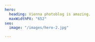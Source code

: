 ```yaml
---
hero:
  heading: Vienna photoblog is amazing.
  maxWidthPX: "652"
seo:
  image: "/images/hero-2.jpg"

---
```

